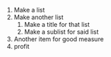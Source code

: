 1. Make a list
2. Make another list
    1. Make a title for that list
    2. Make a sublist for said list
3. Another item for good measure
4. profit
